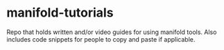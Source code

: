 # manifold-tutorials
Repo that holds written and/or video guides for using manifold tools. Also includes code snippets for people to copy and paste if applicable.
